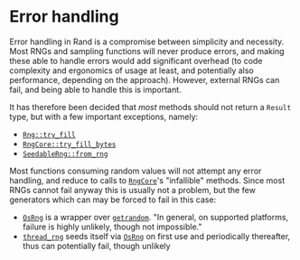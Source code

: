# Error handling

Error handling in Rand is a compromise between simplicity and necessity.
Most RNGs and sampling functions will never produce errors, and making these
able to handle errors would add significant overhead (to code complexity
and ergonomics of usage at least, and potentially also performance,
depending on the approach).
However, external RNGs can fail, and being able to handle this is important.

It has therefore been decided that *most* methods should not return a
`Result` type, but with a few important exceptions, namely:

-   [`Rng::try_fill`]
-   [`RngCore::try_fill_bytes`]
-   [`SeedableRng::from_rng`]

Most functions consuming random values will not attempt any error handling, and
reduce to calls to [`RngCore`]'s "infallible" methods. Since most RNGs cannot
fail anyway this is usually not a problem, but the few generators which can may
be forced to fail in this case:

-   [`OsRng`] is a wrapper over [`getrandom`]. "In general, on supported
    platforms, failure is highly unlikely, though not impossible."
-   [`thread_rng`] seeds itself via [`OsRng`] on first use and periodically
    thereafter, thus can potentially fail, though unlikely

[`Rng::try_fill`]: ../rand/rand/trait.Rng.html#method.try_fill
[`RngCore::try_fill_bytes`]: ../rand/rand_core/trait.RngCore.html#tymethod.try_fill_bytes
[`SeedableRng::from_rng`]: ../rand/rand_core/trait.SeedableRng.html#method.from_rng
[`RngCore`]: ../rand/rand_core/trait.RngCore.html
[`thread_rng`]: ../rand/rand/fn.thread_rng.html
[`OsRng`]: ../rand/rand/rngs/struct.OsRng.html
[`getrandom`]: https://docs.rs/getrandom/latest/getrandom/
